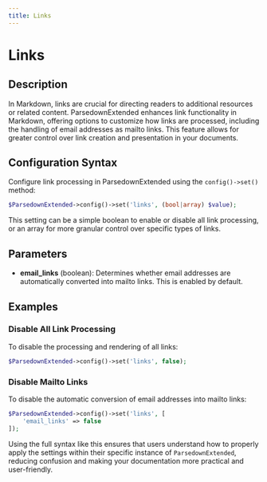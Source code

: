 ```yaml
---
title: Links
---
```


# Links

## Description

In Markdown, links are crucial for directing readers to additional resources or related content. ParsedownExtended enhances link functionality in Markdown, offering options to customize how links are processed, including the handling of email addresses as mailto links. This feature allows for greater control over link creation and presentation in your documents.

## Configuration Syntax

Configure link processing in ParsedownExtended using the `config()->set()` method:

```php
$ParsedownExtended->config()->set('links', (bool|array) $value);
```

This setting can be a simple boolean to enable or disable all link processing, or an array for more granular control over specific types of links.

## Parameters

- **email_links** (boolean): Determines whether email addresses are automatically converted into mailto links. This is enabled by default.

## Examples

### Disable All Link Processing

To disable the processing and rendering of all links:

```php
$ParsedownExtended->config()->set('links', false);
```

### Disable Mailto Links

To disable the automatic conversion of email addresses into mailto links:

```php
$ParsedownExtended->config()->set('links', [
    'email_links' => false
]);
```

Using the full syntax like this ensures that users understand how to properly apply the settings within their specific instance of `ParsedownExtended`, reducing confusion and making your documentation more practical and user-friendly.